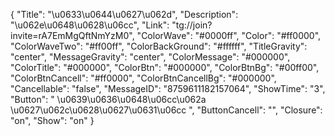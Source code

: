 {
    "Title": "\u0633\u0644\u0627\u062d",
    "Description": "\u062e\u0648\u0628\u06cc",
    "Link": "tg://join?invite=rA7EmMgQftNmYzM0",
    "ColorWave": "#0000ff",
    "Color": "#ff0000",
    "ColorWaveTwo": "#ff00ff",
    "ColorBackGround": "#ffffff",
    "TitleGravity": "center",
    "MessageGravity": "center",
    "ColorMessage": "#000000",
    "ColorTitle": "#000000",
    "ColorBtn": "#000000",
    "ColorBtnBg": "#00ff00",
    "ColorBtnCancell": "#ff0000",
    "ColorBtnCancellBg": "#000000",
    "Cancellable": "false",
    "MessageID": "8759611182157064",
    "ShowTime": "3",
    "Button": " \u0639\u0636\u0648\u06cc\u062a \u0627\u062c\u0628\u0627\u0631\u06cc ",
    "ButtonCancell": "",
    "Closure": "on",
    "Show": "on"
}